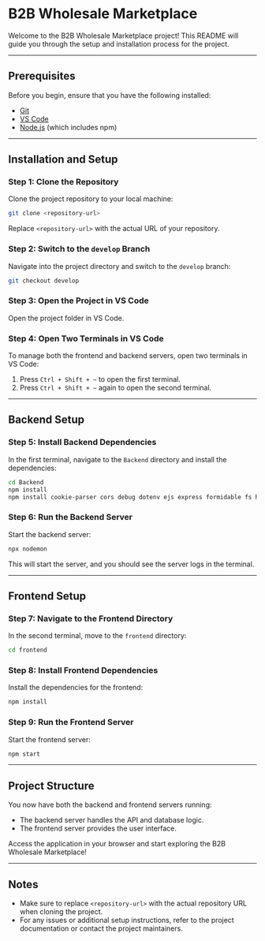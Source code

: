 # B2B Wholesale Marketplace

Welcome to the B2B Wholesale Marketplace project! This README will guide you through the setup and installation process for the project.

---

## Prerequisites

Before you begin, ensure that you have the following installed:
- [Git](https://git-scm.com/)
- [VS Code](https://code.visualstudio.com/)
- [Node.js](https://nodejs.org/) (which includes npm)

---

## Installation and Setup

### Step 1: Clone the Repository

Clone the project repository to your local machine:

```bash
git clone <repository-url>
```

Replace `<repository-url>` with the actual URL of your repository.

### Step 2: Switch to the `develop` Branch

Navigate into the project directory and switch to the `develop` branch:

```bash
git checkout develop
```

### Step 3: Open the Project in VS Code

Open the project folder in VS Code.

### Step 4: Open Two Terminals in VS Code

To manage both the frontend and backend servers, open two terminals in VS Code:

1. Press `Ctrl + Shift + ~` to open the first terminal.
2. Press `Ctrl + Shift + ~` again to open the second terminal.

---

## Backend Setup

### Step 5: Install Backend Dependencies

In the first terminal, navigate to the `Backend` directory and install the dependencies:

```bash
cd Backend
npm install
npm install cookie-parser cors debug dotenv ejs express formidable fs http-errors jsonwebtoken mongoose morgan multer nodemailer path
```

### Step 6: Run the Backend Server

Start the backend server:

```bash
npx nodemon
```

This will start the server, and you should see the server logs in the terminal.

---

## Frontend Setup

### Step 7: Navigate to the Frontend Directory

In the second terminal, move to the `frontend` directory:

```bash
cd frontend
```

### Step 8: Install Frontend Dependencies

Install the dependencies for the frontend:

```bash
npm install
```

### Step 9: Run the Frontend Server

Start the frontend server:

```bash
npm start
```

---

## Project Structure

You now have both the backend and frontend servers running:
- The backend server handles the API and database logic.
- The frontend server provides the user interface.

Access the application in your browser and start exploring the B2B Wholesale Marketplace!

---

## Notes
- Make sure to replace `<repository-url>` with the actual repository URL when cloning the project.
- For any issues or additional setup instructions, refer to the project documentation or contact the project maintainers.
